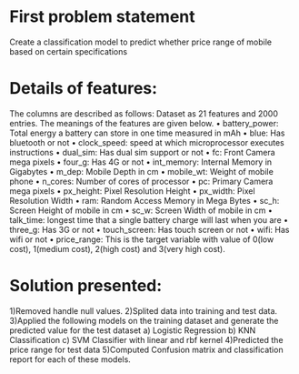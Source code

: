 # First problem statement

Create a classification model to predict whether price range of  mobile based on certain specifications 

# Details of features: 
The columns are described as follows: 
Dataset as 21 features and 2000 entries. The meanings of the features are given  below. 
• battery_power: Total energy a battery can store in one time measured in mAh • blue: Has bluetooth or not 
• clock_speed: speed at which microprocessor executes instructions 
• dual_sim: Has dual sim support or not 
• fc: Front Camera mega pixels 
• four_g: Has 4G or not 
• int_memory: Internal Memory in Gigabytes 
• m_dep: Mobile Depth in cm 
• mobile_wt: Weight of mobile phone 
• n_cores: Number of cores of processor 
• pc: Primary Camera mega pixels
• px_height: Pixel Resolution Height 
• px_width: Pixel Resolution Width 
• ram: Random Access Memory in Mega Bytes 
• sc_h: Screen Height of mobile in cm 
• sc_w: Screen Width of mobile in cm 
• talk_time: longest time that a single battery charge will last when you are • three_g: Has 3G or not 
• touch_screen: Has touch screen or not 
• wifi: Has wifi or not 
• price_range: This is the target variable with value of 0(low cost), 1(medium cost), 2(high cost) and 3(very high cost). 

# Solution presented:
1)Removed handle null values. 
2)Splited data into training and test data. 
3)Applied the following models on the training dataset and generate the predicted value for the test dataset 
a) Logistic Regression 
b) KNN Classification 
c) SVM Classifier with linear and rbf kernel 
4)Predicted the price range for test data 
5)Computed Confusion matrix and classification report for each of these models. 
